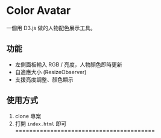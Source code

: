 # Color Avatar
一個用 D3.js 做的人物配色展示工具。

## 功能
- 左側面板輸入 RGB / 亮度，人物顏色即時更新
- 自適應大小 (ResizeObserver)
- 支援亮度調整、顏色顯示

## 使用方式
1. clone 專案
2. 打開 `index.html` 即可
========================================
